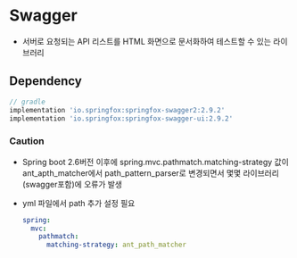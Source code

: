 # Swagger
- 서버로 요청되는 API 리스트를 HTML 화면으로 문서화하여 테스트할 수 있는 라이브러리

## Dependency
```groovy
// gradle
implementation 'io.springfox:springfox-swagger2:2.9.2'
implementation 'io.springfox:springfox-swagger-ui:2.9.2'
```

### Caution
- Spring boot 2.6버전 이후에 spring.mvc.pathmatch.matching-strategy 값이 ant_apth_matcher에서 path_pattern_parser로 변경되면서 몇몇 라이브러리(swagger포함)에 오류가 발생
- yml 파일에서 path 추가 설정 필요

    ```yml
    spring:
      mvc:
        pathmatch:
          matching-strategy: ant_path_matcher
    ```